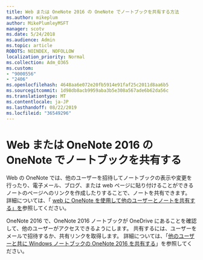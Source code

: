 ```yaml
---
title: Web または OneNote 2016 の OneNote でノートブックを共有する方法
ms.author: mikeplum
author: MikePlumleyMSFT
manager: scotv
ms.date: 5/24/2018
ms.audience: Admin
ms.topic: article
ROBOTS: NOINDEX, NOFOLLOW
localization_priority: Normal
ms.collection: Adm_O365
ms.custom:
- "9000556"
- "2406"
ms.openlocfilehash: 4648aa6e072e20fb5914e91faf25c2011d8aa6b5
ms.sourcegitcommit: 1d98db8acb9959aba3b5e308a567ade6b62da56c
ms.translationtype: MT
ms.contentlocale: ja-JP
ms.lasthandoff: 08/22/2019
ms.locfileid: "36549296"
---
```

# <a name="share-notebooks-in-onenote-for-the-web-or-onenote-2016"></a>Web または OneNote 2016 の OneNote でノートブックを共有する

Web の OneNote では、他のユーザーを招待してノートブックの表示や変更を行ったり、電子メール、ブログ、または web ページに貼り付けることができるノートのページへのリンクを作成したりすることで、ノートを共有できます。 詳細については、「 [web に OneNote を使用して他のユーザーとノートを共有する」を](https://support.office.com/article/D3481FBE-E06C-4883-B7E9-B2EE9F38AED3)参照してください。

OneNote 2016 で、OneNote 2016 ノートブックが OneDrive にあることを確認して、他のユーザーがアクセスできるようにします。 共有するには、ユーザーをメールで招待するか、共有リンクを取得します。 詳細については、「[他のユーザーと共に Windows ノートブックの OneNote 2016 を共有する](https://support.office.com/article/d14b6033-7a95-4536-9216-bb0a5e0f8285)」を参照してください。